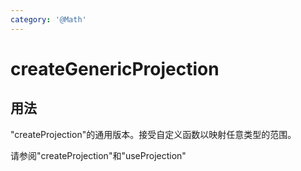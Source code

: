 ```yaml
---
category: '@Math'
---
```


# createGenericProjection

## 用法

"createProjection"的通用版本。接受自定义函数以映射任意类型的范围。

请参阅"createProjection"和"useProjection"
